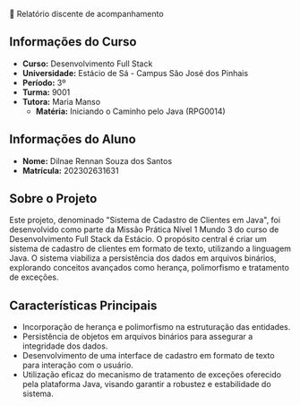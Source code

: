 📝 Relatório discente de acompanhamento

## Informações do Curso

- **Curso:** Desenvolvimento Full Stack
- **Universidade:** Estácio de Sá - Campus São José dos Pinhais
- **Período:** 3º
- **Turma:** 9001
- **Tutora:** Maria Manso
  - **Matéria:** Iniciando o Caminho pelo Java (RPG0014)

## Informações do Aluno

- **Nome:** Dilnae Rennan Souza dos Santos
- **Matrícula:** 202302631631


## Sobre o Projeto

Este projeto, denominado "Sistema de Cadastro de Clientes em Java", foi desenvolvido como parte da Missão Prática Nível 1 Mundo 3 do curso de Desenvolvimento Full Stack da Estácio. O propósito central é criar um sistema de cadastro de clientes em formato de texto, utilizando a linguagem Java. O sistema viabiliza a persistência dos dados em arquivos binários, explorando conceitos avançados como herança, polimorfismo e tratamento de exceções.

## Características Principais

- Incorporação de herança e polimorfismo na estruturação das entidades.
- Persistência de objetos em arquivos binários para assegurar a integridade dos dados.
- Desenvolvimento de uma interface de cadastro em formato de texto para interação com o usuário.
- Utilização eficaz do mecanismo de tratamento de exceções oferecido pela plataforma Java, visando garantir a robustez e estabilidade do sistema.
